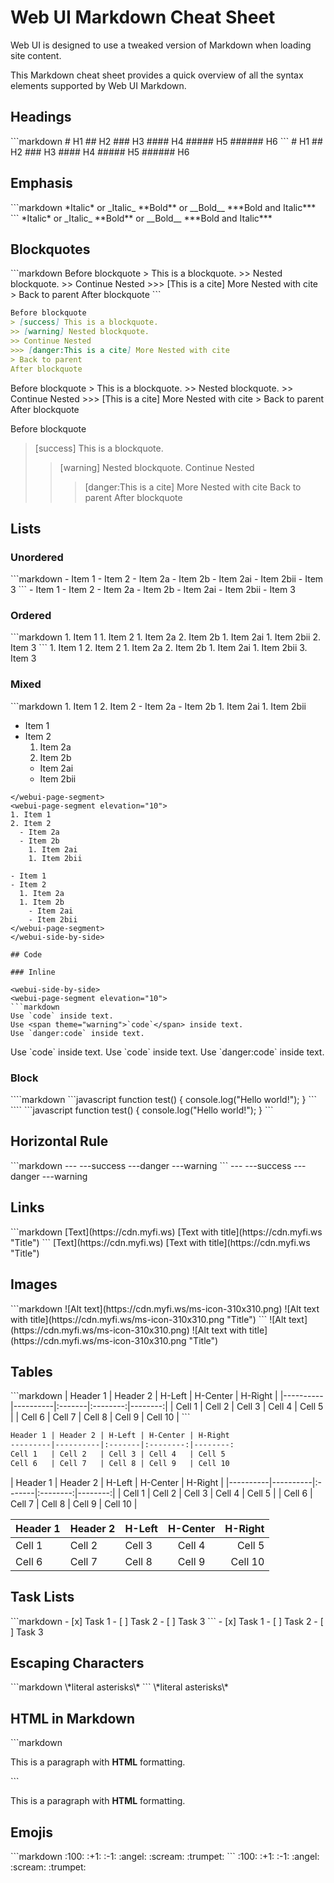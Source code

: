 # Web UI Markdown Cheat Sheet

Web UI is designed to use a tweaked version of Markdown when loading site content.

This Markdown cheat sheet provides a quick overview of all the syntax elements supported by Web UI Markdown.

## Headings

<webui-side-by-side>
<webui-page-segment elevation="10">
```markdown
# H1
## H2
### H3
#### H4
##### H5
###### H6
```
</webui-page-segment>
<webui-page-segment elevation="10">
# H1
## H2
### H3
#### H4
##### H5
###### H6
</webui-page-segment>
</webui-side-by-side>

<script type="text/javascript">console.log('hello world')</script>
## Emphasis

<webui-side-by-side>
<webui-page-segment elevation="10">
```markdown
*Italic* or _Italic_
**Bold** or __Bold__
***Bold and Italic***
```
</webui-page-segment>
<webui-page-segment elevation="10">
*Italic* or _Italic_
**Bold** or __Bold__
***Bold and Italic***
</webui-page-segment>
</webui-side-by-side>

## Blockquotes

<webui-side-by-side>
<webui-page-segment elevation="10">
```markdown
Before blockquote
> This is a blockquote.
>> Nested blockquote.
>> Continue Nested
>>> [This is a cite] More Nested with cite
> Back to parent
After blockquote
```

```markdown
Before blockquote
> [success] This is a blockquote.
>> [warning] Nested blockquote.
>> Continue Nested
>>> [danger:This is a cite] More Nested with cite
> Back to parent
After blockquote
```
</webui-page-segment>
<webui-page-segment elevation="10">
Before blockquote
> This is a blockquote.
>> Nested blockquote.
>> Continue Nested
>>> [This is a cite] More Nested with cite
> Back to parent
After blockquote

Before blockquote
> [success] This is a blockquote.
>> [warning] Nested blockquote.
>> Continue Nested
>>> [danger:This is a cite] More Nested with cite
> Back to parent
After blockquote
</webui-page-segment>
</webui-side-by-side>

## Lists

### Unordered

<webui-side-by-side>
<webui-page-segment elevation="10">
```markdown
- Item 1
- Item 2
  - Item 2a
  - Item 2b
    - Item 2ai
    - Item 2bii
- Item 3
```
</webui-page-segment>
<webui-page-segment elevation="10">
- Item 1
- Item 2
  - Item 2a
  - Item 2b
    - Item 2ai
    - Item 2bii
- Item 3
</webui-page-segment>
</webui-side-by-side>

### Ordered

<webui-side-by-side>
<webui-page-segment elevation="10">
```markdown
1. Item 1
1. Item 2
  1. Item 2a
  2. Item 2b
    1. Item 2ai
    1. Item 2bii
2. Item 3
```
</webui-page-segment>
<webui-page-segment elevation="10">
1. Item 1
2. Item 2
  1. Item 2a
  2. Item 2b
    1. Item 2ai
    1. Item 2bii
3. Item 3
</webui-page-segment>
</webui-side-by-side>

### Mixed

<webui-side-by-side>
<webui-page-segment elevation="10">
```markdown
1. Item 1
2. Item 2
  - Item 2a
  - Item 2b
    1. Item 2ai
    1. Item 2bii

- Item 1
- Item 2
  1. Item 2a
  1. Item 2b
    - Item 2ai
    - Item 2bii
```
</webui-page-segment>
<webui-page-segment elevation="10">
1. Item 1
2. Item 2
  - Item 2a
  - Item 2b
    1. Item 2ai
    1. Item 2bii

- Item 1
- Item 2
  1. Item 2a
  1. Item 2b
    - Item 2ai
    - Item 2bii
</webui-page-segment>
</webui-side-by-side>

## Code

### Inline

<webui-side-by-side>
<webui-page-segment elevation="10">
```markdown
Use `code` inside text.
Use <span theme="warning">`code`</span> inside text.
Use `danger:code` inside text.
```
</webui-page-segment>
<webui-page-segment elevation="10">
Use `code` inside text.
Use <span theme="warning">`code`</span> inside text.
Use `danger:code` inside text.
</webui-page-segment>
</webui-side-by-side>

### Block

<webui-side-by-side>
<webui-page-segment elevation="10">
````markdown
```javascript
function test() {
  console.log("Hello world!");
}
```
````
</webui-page-segment>
<webui-page-segment elevation="10">
```javascript
function test() {
  console.log("Hello world!");
}
```
</webui-page-segment>
</webui-side-by-side>

## Horizontal Rule

<webui-side-by-side>
<webui-page-segment elevation="10">
```markdown
---
---success
---danger
---warning
```
</webui-page-segment>
<webui-page-segment elevation="10">
---
---success
---danger
---warning
</webui-page-segment>
</webui-side-by-side>

## Links

<webui-side-by-side>
<webui-page-segment elevation="10">
```markdown
[Text](https://cdn.myfi.ws)
[Text with title](https://cdn.myfi.ws "Title")
```
</webui-page-segment>
<webui-page-segment elevation="10">
[Text](https://cdn.myfi.ws)
[Text with title](https://cdn.myfi.ws "Title")
</webui-page-segment>
</webui-side-by-side>

## Images

<webui-side-by-side>
<webui-page-segment elevation="10">
```markdown
![Alt text](https://cdn.myfi.ws/ms-icon-310x310.png)
![Alt text with title](https://cdn.myfi.ws/ms-icon-310x310.png "Title")
```
</webui-page-segment>
<webui-page-segment elevation="10">
![Alt text](https://cdn.myfi.ws/ms-icon-310x310.png)
![Alt text with title](https://cdn.myfi.ws/ms-icon-310x310.png "Title")
</webui-page-segment>
</webui-side-by-side>

## Tables

<webui-side-by-side>
<webui-page-segment elevation="10">
```markdown
| Header 1 | Header 2 | H-Left | H-Center | H-Right |
|----------|----------|:-------|:--------:|--------:|
| Cell 1   | Cell 2   | Cell 3 | Cell 4   | Cell 5  |
| Cell 6   | Cell 7   | Cell 8 | Cell 9   | Cell 10 |
```

```markdown
Header 1 | Header 2 | H-Left | H-Center | H-Right
---------|----------|:-------|:--------:|--------:
Cell 1   | Cell 2   | Cell 3 | Cell 4   | Cell 5
Cell 6   | Cell 7   | Cell 8 | Cell 9   | Cell 10
```
</webui-page-segment>
<webui-page-segment elevation="10">
| Header 1 | Header 2 | H-Left | H-Center | H-Right |
|----------|----------|:-------|:--------:|--------:|
| Cell 1   | Cell 2   | Cell 3 | Cell 4   | Cell 5  |
| Cell 6   | Cell 7   | Cell 8 | Cell 9   | Cell 10 |

Header 1 | Header 2 | H-Left | H-Center | H-Right
---------|----------|:-------|:--------:|--------:
Cell 1   | Cell 2   | Cell 3 | Cell 4   | Cell 5
Cell 6   | Cell 7   | Cell 8 | Cell 9   | Cell 10
</webui-page-segment>
</webui-side-by-side>

## Task Lists

<webui-side-by-side>
<webui-page-segment elevation="10">
```markdown
- [x] Task 1
- [ ] Task 2
- [ ] Task 3
```
</webui-page-segment>
<webui-page-segment elevation="10">
- [x] Task 1
- [ ] Task 2
- [ ] Task 3
</webui-page-segment>
</webui-side-by-side>

## Escaping Characters

<webui-side-by-side>
<webui-page-segment elevation="10">
```markdown
\*literal asterisks\*
```
</webui-page-segment>
<webui-page-segment elevation="10">
\*literal asterisks\*
</webui-page-segment>
</webui-side-by-side>

## HTML in Markdown

<webui-side-by-side>
<webui-page-segment elevation="10">
```markdown
<p>This is a paragraph with <strong>HTML</strong> formatting.</p>
```
</webui-page-segment>
<webui-page-segment elevation="10">
<p>This is a paragraph with <strong>HTML</strong> formatting.</p>
</webui-page-segment>
</webui-side-by-side>

## Emojis

<webui-side-by-side>
<webui-page-segment elevation="10">
```markdown
:100: :+1: :-1: :angel: :scream: :trumpet:
```
</webui-page-segment>
<webui-page-segment elevation="10">
:100: :+1: :-1: :angel: :scream: :trumpet:
</webui-page-segment>
</webui-side-by-side>
